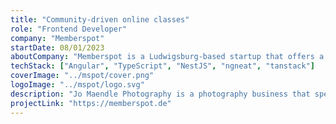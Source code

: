 ```yaml
---
title: "Community-driven online classes"
role: "Frontend Developer"
company: "Memberspot"
startDate: 08/01/2023
aboutCompany: "Memberspot is a Ludwigsburg-based startup that offers a platform for to create and distribute online classes and connect with their members."
techStack: ["Angular", "TypeScript", "NestJS", "ngneat", "tanstack"]
coverImage: "../mspot/cover.png"
logoImage: "../mspot/logo.svg"
description: "Jo Maendle Photography is a photography business that specializes in outdoor portrait and landscape photography."
projectLink: "https://memberspot.de"
---
```

